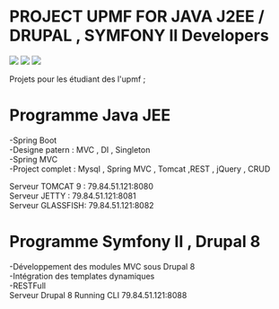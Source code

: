 # PROJECT UPMF FOR JAVA J2EE / DRUPAL , SYMFONY II Developers
<img src="https://www.codeur.com/system/images/files/000/000/156/original/J2EE.jpg?1426004877"/>
<img src="http://static1.squarespace.com/static/538f3fcde4b05c5fecc7a40e/t/5452575be4b0d9922a0b14f5/1414682459362/php+symfony+logo"/>
<img src="https://dab1nmslvvntp.cloudfront.net/wp-content/uploads/2015/04/1428068708logo_drupal.png"/>
<br/>


Projets pour les étudiant des l'upmf ; 
# Programme Java JEE 
-Spring Boot  <br/>
-Designe patern : MVC , DI , Singleton  <br/>
-Spring MVC  <br/>
-Project complet : Mysql , Spring MVC , Tomcat ,REST , jQuery , CRUD  <br/>

Serveur TOMCAT 9 : 79.84.51.121:8080 <br/>
Serveur JETTY    : 79.84.51.121:8081 <br/>
Serveur GLASSFISH: 79.84.51.121:8082 <br/>

# Programme Symfony II , Drupal 8 
  
  -Développement des modules MVC sous Drupal 8 <br/>
  -Intégration des templates dynamiques  <br/>
  -RESTFull  <br/>
  Serveur Drupal 8 Running CLI 79.84.51.121:8088 <br/>
